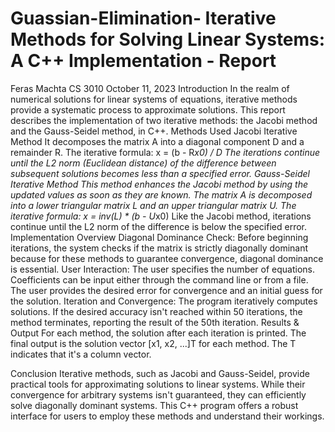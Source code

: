 # Guassian-Elimination- Iterative Methods for Solving Linear Systems: A C++ Implementation - Report
Feras Machta
CS 3010
October 11, 2023
Introduction
In the realm of numerical solutions for linear systems of equations, iterative methods provide a systematic process to approximate solutions. This report describes the implementation of two iterative methods: the Jacobi method and the Gauss-Seidel method, in C++.
Methods Used
Jacobi Iterative Method
It decomposes the matrix A into a diagonal component D and a remainder R.
The iterative formula: x = (b - R*x0) / D
The iterations continue until the L2 norm (Euclidean distance) of the difference between subsequent solutions becomes less than a specified error.
Gauss-Seidel Iterative Method
This method enhances the Jacobi method by using the updated values as soon as they are known.
The matrix A is decomposed into a lower triangular matrix L and an upper triangular matrix U.
The iterative formula: x = inv(L) * (b - U*x0)
Like the Jacobi method, iterations continue until the L2 norm of the difference is below the specified error.
Implementation Overview
Diagonal Dominance Check: Before beginning iterations, the system checks if the matrix is strictly diagonally dominant because for these methods to guarantee convergence, diagonal dominance is essential.
User Interaction:
The user specifies the number of equations.
Coefficients can be input either through the command line or from a file.
The user provides the desired error for convergence and an initial guess for the solution.
Iteration and Convergence: The program iteratively computes solutions. If the desired accuracy isn't reached within 50 iterations, the method terminates, reporting the result of the 50th iteration.
Results & Output
For each method, the solution after each iteration is printed. The final output is the solution vector [x1, x2, ...]T for each method. The T indicates that it's a column vector.

Conclusion
Iterative methods, such as Jacobi and Gauss-Seidel, provide practical tools for approximating solutions to linear systems. While their convergence for arbitrary systems isn't guaranteed, they can efficiently solve diagonally dominant systems. This C++ program offers a robust interface for users to employ these methods and understand their workings.

